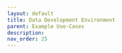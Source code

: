```yaml
---
layout: default
title: Data Development Environment
parent: Example Use-Cases
description:
nav_order: 25
---
```

